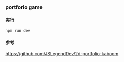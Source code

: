 ### portforio game


#### 実行
`npm run dev`

#### 参考
https://github.com/JSLegendDev/2d-portfolio-kaboom